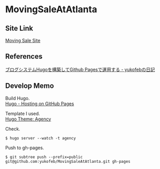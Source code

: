 # MovingSaleAtAtlanta
## Site Link
[Moving Sale Site](http://yukofeb.github.io/MovingSaleAtAtlanta/)  

## References
[ブログシステムHugoを構築してGithub Pagesで運用する - yukofebの日記](http://yukofeb.hatenablog.com/entry/2016/02/25/024349)  

## Develop Memo
Build Hugo.  
[Hugo - Hosting on GitHub Pages](https://gohugo.io/tutorials/github-pages-blog/)  

Template I used.  
[Hugo Theme: Agency](http://themes.gohugo.io/agency/)  

Check.  

```
$ hugo server --watch -t agency
```

Push to gh-pages.  

```
$ git subtree push --prefix=public git@github.com:yukofeb/MovingSaleAtAtlanta.git gh-pages
```
